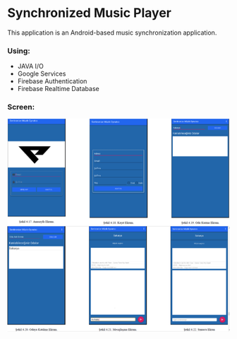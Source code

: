 # Synchronized Music Player

This application is an Android-based music synchronization application.

### Using:

- JAVA I/O
- Google Services
- Firebase Authentication
- Firebase Realtime Database


### Screen:

![](app/src/main/res/screenshots/Screenshot_1.png)
![](app/src/main/res/screenshots/Screenshot_2.png)
